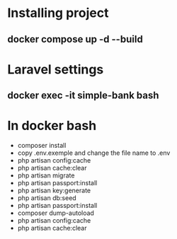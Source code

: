 # Installing project
## docker compose up -d --build
# Laravel settings
## docker exec -it simple-bank bash
# In docker bash
- composer install
- copy .env.exemple and change the file name to .env
- php artisan config:cache
- php artisan cache:clear
- php artisan migrate
- php artisan passport:install
- php artisan key:generate
- php artisan db:seed
- php artisan passport:install
- composer dump-autoload
- php artisan config:cache
- php artisan cache:clear





